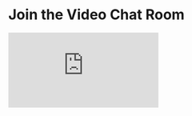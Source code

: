 <!DOCTYPE html>
<html lang="en">
<head>
    <meta charset="UTF-8">
    <title>Video Chat Room</title>
</head>
<body>
    <div class="container">
        <h1>Join the Video Chat Room</h1>
        <iframe src="https://vdo.ninja/?room=1" frameborder="0"></iframe>
    </div>
</body>
</html>

